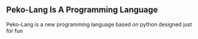 ## Peko-Lang Is A Programming Language
Peko-Lang is a new programming language based on python designed just for fun
